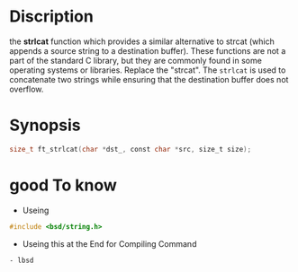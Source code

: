 # Discription
the **strlcat** function which provides a similar alternative to strcat (which appends a source string to a destination buffer). These functions are not a part of the standard C library, but they are commonly found in some operating systems or libraries. Replace the "strcat". The  `strlcat` is used to concatenate two strings while ensuring that the destination buffer does not overflow.

# Synopsis
```c
size_t ft_strlcat(char *dst_, const char *src, size_t size);
```



# good To know 
- Useing 
```c
#include <bsd/string.h>
```
- Useing this at the End for Compiling Command  
```
- lbsd
```